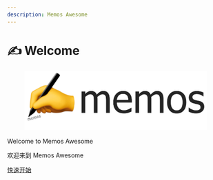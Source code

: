 ```yaml
---
description: Memos Awesome
---
```


# ✍ Welcome

<figure><img src=".gitbook/assets/logo-full.webp" alt=""><figcaption></figcaption></figure>

Welcome to Memos Awesome

欢迎来到 Memos Awesome

[快速开始](broken-reference)
